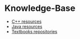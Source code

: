 # Knowledge-Base

- [C++ resources](cplusplus.md)
- [Java resources](java.md)
- [Textbooks repositories](textbooks.md)

